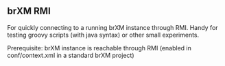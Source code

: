 ## brXM RMI

For quickly connecting to a running brXM instance through RMI. Handy for testing groovy scripts (with java syntax)
or other small experiments.

Prerequisite: brXM instance is reachable through RMI (enabled in conf/context.xml in a standard brXM project)